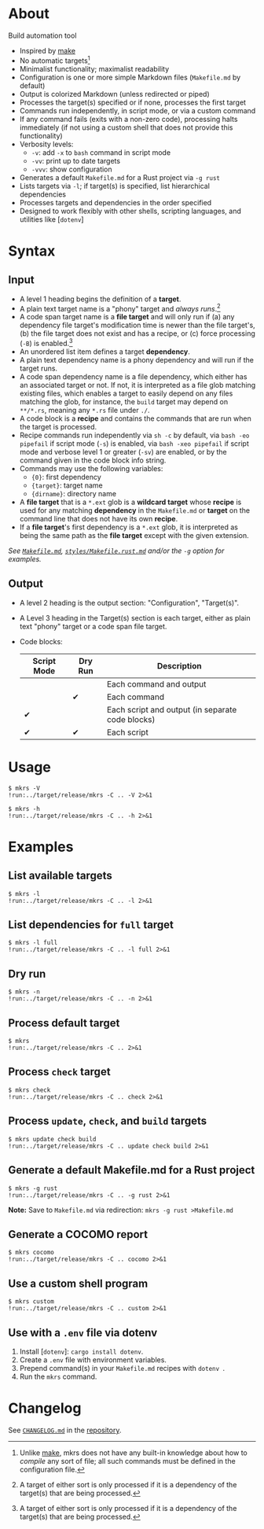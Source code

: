 # About

Build automation tool

* Inspired by [make]
* No automatic targets[^one]
* Minimalist functionality; maximalist readability
* Configuration is one or more simple Markdown files (`Makefile.md` by default)
* Output is colorized Markdown (unless redirected or piped)
* Processes the target(s) specified or if none, processes the first target
* Commands run independently, in script mode, or via a custom command
* If any command fails (exits with a non-zero code), processing halts immediately (if not using a
  custom shell that does not provide this functionality)
* Verbosity levels:
    * `-v`: add `-x` to `bash` command in script mode
    * `-vv`: print up to date targets
    * `-vvv`: show configuration
* Generates a default `Makefile.md` for a Rust project via `-g rust`
* Lists targets via `-l`; if target(s) is specified, list hierarchical dependencies
* Processes targets and dependencies in the order specified
* Designed to work flexibly with other shells, scripting languages, and utilities like [`dotenv`]

[make]: https://en.wikipedia.org/wiki/Make_(software)
[`Makefile.md`]: Makefile.md

# Syntax

## Input

* A level 1 heading begins the definition of a **target**.
* A plain text target name is a "phony" target and *always runs*.[^two]
* A code span target name is a **file target** and will only run if
  (a) any dependency file target's modification time is newer than the file target's,
  (b) the file target does not exist and has a recipe, or
  (c) force processing (`-B`) is enabled.[^two]
* An unordered list item defines a target **dependency**.
* A plain text dependency name is a phony dependency and will run if the target runs.
* A code span dependency name is a file dependency, which either has an associated target or not.
  If not, it is interpreted as a file glob matching existing files, which enables a target to easily
  depend on any files matching the glob, for instance, the `build` target may depend on `**/*.rs`,
  meaning any `*.rs` file under `./`.
* A code block is a **recipe** and contains the commands that are run when the target is processed.
* Recipe commands run independently via `sh -c` by default,
  via `bash -eo pipefail` if script mode (`-s`) is enabled,
  via `bash -xeo pipefail` if script mode and verbose level 1 or greater (`-sv`) are enabled,
  or by the command given in the code block info string.
* Commands may use the following variables:
    * `{0}`: first dependency
    * `{target}`: target name
    * `{dirname}`: directory name
* A **file target** that is a `*.ext` glob is a **wildcard target** whose **recipe** is used for any
  matching **dependency** in the `Makefile.md` or **target** on the command line that does not have
  its own **recipe**.
* If a **file target**'s first dependency is a `*.ext` glob, it is interpreted as being the same
  path as the **file target** except with the given extension.

*See [`Makefile.md`], [`styles/Makefile.rust.md`] and/or the `-g` option for examples.*

[`styles/Makefile.rust.md`]: styles/Makefile.rust.md

## Output

* A level 2 heading is the output section: "Configuration", "Target(s)".
* A Level 3 heading in the Target(s) section is each target, either as plain text "phony" target or
  a code span file target.
* Code blocks:

    Script Mode | Dry Run | Description
    ------------|---------|------------------------------------------------
    &nbsp;      | &nbsp;  | Each command and output
    &nbsp;      | ✔       | Each command
    ✔           | &nbsp;  | Each script and output (in separate code blocks)
    ✔           | ✔       | Each script

# Usage

~~~text
$ mkrs -V
!run:../target/release/mkrs -C .. -V 2>&1
~~~

~~~text
$ mkrs -h
!run:../target/release/mkrs -C .. -h 2>&1
~~~

# Examples

## List available targets

~~~text
$ mkrs -l
!run:../target/release/mkrs -C .. -l 2>&1
~~~

## List dependencies for `full` target

~~~text
$ mkrs -l full
!run:../target/release/mkrs -C .. -l full 2>&1
~~~

## Dry run

~~~text
$ mkrs -n
!run:../target/release/mkrs -C .. -n 2>&1
~~~

## Process default target

~~~text
$ mkrs
!run:../target/release/mkrs -C .. 2>&1
~~~

## Process `check` target

~~~text
$ mkrs check
!run:../target/release/mkrs -C .. check 2>&1
~~~

## Process `update`, `check`, and `build` targets

~~~text
$ mkrs update check build
!run:../target/release/mkrs -C .. update check build 2>&1
~~~

## Generate a default Makefile.md for a Rust project

~~~text
$ mkrs -g rust
!run:../target/release/mkrs -C .. -g rust 2>&1
~~~

**Note:** Save to `Makefile.md` via redirection: `mkrs -g rust >Makefile.md`

## Generate a COCOMO report

~~~text
$ mkrs cocomo
!run:../target/release/mkrs -C .. cocomo 2>&1
~~~

## Use a custom shell program

~~~text
$ mkrs custom
!run:../target/release/mkrs -C .. custom 2>&1
~~~

## Use with a `.env` file via dotenv

1. Install [`dotenv`]: `cargo install dotenv`.
2. Create a `.env` file with environment variables.
3. Prepend command(s) in your `Makefile.md` recipes with `dotenv `.
4. Run the `mkrs` command.

# Changelog

See [`CHANGELOG.md`] in the [repository].

[`CHANGELOG.md`]: https://github.com/qtfkwk/mkrs/blob/main/CHANGELOG.md
[repository]: https://github.com/qtfkwk/mkrs

[^one]: Unlike [make], mkrs does not have any built-in knowledge about how to *compile* any sort of
file; all such commands must be defined in the configuration file.

[^two]: A target of either sort is only processed if it is a dependency of the target(s) that are
being processed.

